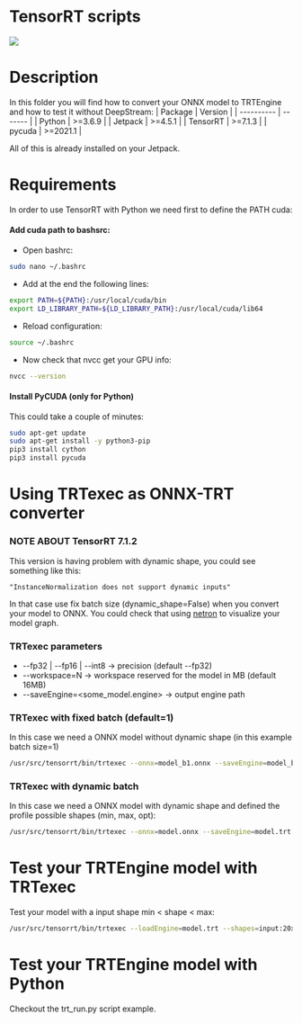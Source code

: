 # TensorRT scripts
![](https://d15shllkswkct0.cloudfront.net/wp-content/blogs.dir/1/files/2019/09/NV_TensorRT_Visual_2C_RGB-625x625-1.png)

# Description
In this folder you will find how to convert your ONNX model to TRTEngine and how to test it without DeepStream:
| Package    | Version   |
| ---------- | -------   |
| Python     | >=3.6.9   |
| Jetpack    | >=4.5.1   |
| TensorRT   | >=7.1.3   |
| pycuda     | >=2021.1  |

All of this is already installed on your Jetpack.

# Requirements
In order to use TensorRT with Python we need first to define the PATH cuda:
#### Add cuda path to bashsrc:
- Open bashrc:
```sh
sudo nano ~/.bashrc
```
- Add at the end the following lines:
```sh
export PATH=${PATH}:/usr/local/cuda/bin
export LD_LIBRARY_PATH=${LD_LIBRARY_PATH}:/usr/local/cuda/lib64
```
- Reload configuration:
```sh
source ~/.bashrc
```
- Now check that nvcc get your GPU info:
```sh
nvcc --version
```
#### Install PyCUDA (only for Python)
This could take a couple of minutes:
```sh
sudo apt-get update
sudo apt-get install -y python3-pip
pip3 install cython
pip3 install pycuda
```

# Using TRTexec as ONNX-TRT converter
### NOTE ABOUT TensorRT 7.1.2
This version is having problem with dynamic shape, you could see something like this:
```
"InstanceNormalization does not support dynamic inputs"
```
In that case use fix batch size (dynamic_shape=False) when you convert your model to ONNX. You could check that using [netron](https://netron.app/) to visualize your model graph.

### TRTexec parameters
- --fp32 | --fp16 | --int8 → precision (default --fp32)
- --workspace=N → workspace reserved for the model in MB (default 16MB)
- --saveEngine=<some_model.engine> → output engine path

### TRTexec with fixed batch (default=1)
In this case we need a ONNX model without dynamic shape (in this example batch size=1)
```sh
/usr/src/tensorrt/bin/trtexec --onnx=model_b1.onnx --saveEngine=model_b1.trt --workspace=1024
```
### TRTexec with dynamic batch
In this case we need a ONNX model with dynamic shape and defined the profile possible shapes (min, max, opt):
```sh
/usr/src/tensorrt/bin/trtexec --onnx=model.onnx --saveEngine=model.trt --workspace=1024 --minShapes=input:1x3x32x32 --optShapes=input:16x3x32x32 --maxShapes=input:32x3x32x32 --shapes=input:16x3x32x32 --explicitBatch
```

# Test your TRTEngine model with TRTexec
Test your model with a input shape min < shape < max:
```sh
/usr/src/tensorrt/bin/trtexec --loadEngine=model.trt --shapes=input:20x3x32x32
```


# Test your TRTEngine model with Python
Checkout the trt_run.py script example.
